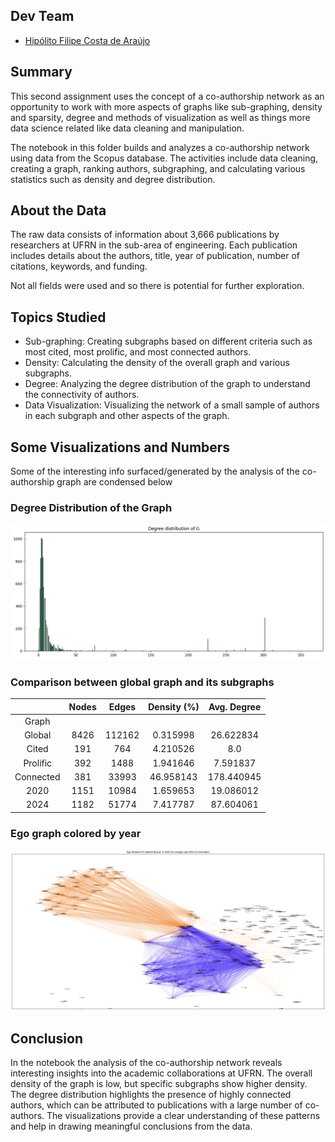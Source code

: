 ## Dev Team

* [Hipólito Filipe Costa de Araújo](http://github.com/iflipe)

## Summary

This second assignment uses the concept of a co-authorship network as an opportunity to work with more aspects of graphs like sub-graphing, density and sparsity, degree and methods of visualization as well as things more data science related like data cleaning and manipulation.

The notebook in this folder builds and analyzes a co-authorship network using data from the Scopus database. The activities include data cleaning, creating a graph, ranking authors, subgraphing, and calculating various statistics such as density and degree distribution.


## About the Data

The raw data consists of information about 3,666 publications by researchers at UFRN in the sub-area of engineering. Each publication includes details about the authors, title, year of publication, number of citations, keywords, and funding.

Not all fields were used and so there is potential for further exploration.

## Topics Studied

* Sub-graphing: Creating subgraphs based on different criteria such as most cited, most prolific, and most connected authors.
* Density: Calculating the density of the overall graph and various subgraphs.
* Degree: Analyzing the degree distribution of the graph to understand the connectivity of authors.
* Data Visualization: Visualizing the network of a small sample of authors in each subgraph and other aspects of the graph.

## Some Visualizations and Numbers

Some of the interesting info surfaced/generated by the analysis of the co-authorship graph are condensed below

### Degree Distribution of the Graph

![Global Degree Histogram](assets/G_degree_histogram.png)

### Comparison between global graph and its subgraphs

| |Nodes| Edges| Density (%) | Avg. Degree |
|:---:|:---:|:---:|:---:|:---:|
|Graph|||||
| Global | 8426 | 112162 | 0.315998 | 26.622834 |
| Cited | 191 |764 | 4.210526 | 8.0 |
| Prolific | 392 |1488 | 1.941646 | 7.591837 |
| Connected | 381 |33993 | 46.958143 | 178.440945 |
| 2020 | 1151 |10984 | 1.659653 | 19.086012 |
| 2024 | 1182 |51774 | 7.417787 | 87.604061 |

### Ego graph colored by year

![Ego Graph](assets/egograph.png)

## Conclusion

In the notebook the analysis of the co-authorship network reveals interesting insights into the academic collaborations at UFRN. The overall density of the graph is low, but specific subgraphs show higher density. The degree distribution highlights the presence of highly connected authors, which can be attributed to publications with a large number of co-authors. The visualizations provide a clear understanding of these patterns and help in drawing meaningful conclusions from the data.